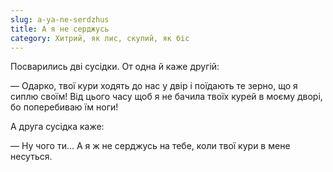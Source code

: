 ```yaml
---
slug: a-ya-ne-serdzhus
title: А я не серджусь
category: Хитрий, як лис, скупий, як біс
---
```

Посварились дві сусідки. От одна й каже другій:

— Одарко, твої кури ходять до нас у двір і поїдають те зерно, що я сиплю своїм! Від цього часу щоб я не бачила твоїх курей в моєму дворі, бо поперебиваю їм ноги!

А друга сусідка каже:

— Ну чого ти… А я ж не серджусь на тебе, коли твої кури в мене несуться.
